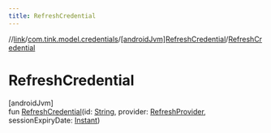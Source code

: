 ```yaml
---
title: RefreshCredential
---
```

//[link](../../../index.html)/[com.tink.model.credentials](../index.html)/[[androidJvm]RefreshCredential](index.html)/[RefreshCredential](-refresh-credential.html)



# RefreshCredential



[androidJvm]\
fun [RefreshCredential](-refresh-credential.html)(id: [String](https://kotlinlang.org/api/latest/jvm/stdlib/kotlin/-string/index.html), provider: [RefreshProvider](../../com.tink.model.provider/[android-jvm]-refresh-provider/index.html), sessionExpiryDate: [Instant](https://developer.android.com/reference/kotlin/java/time/Instant.html))




